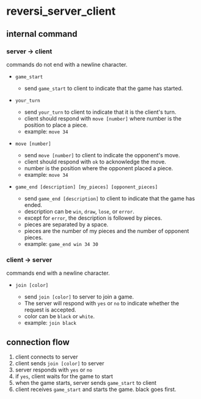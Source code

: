 # reversi_server_client

## internal command

### server -> client

commands do not end with a newline character.

- `game_start`
    - send `game_start` to client to indicate that the game has started.

- `your_turn`
    - send `your_turn` to client to indicate that it is the client's turn.
    - client should respond with `move [number]` where number is the position to place a piece.
    - example: `move 34`

- `move [number]`
    - send `move [number]` to client to indicate the opponent's move.
    - client should respond with `ok` to acknowledge the move.
    - number is the position where the opponent placed a piece.
    - example: `move 34`

- `game_end [description] [my_pieces] [opponent_pieces]`
    - send `game_end [description]` to client to indicate that the game has ended.
    - description can be `win`, `draw`, `lose`, or `error`.
    - except for `error`, the description is followed by pieces.
    - pieces are separated by a space.
    - pieces are the number of my pieces and the number of opponent pieces.
    - example: `game_end win 34 30`


### client -> server

commands end with a newline character.

- `join [color]`

    - send `join [color]` to server to join a game.
    - The server will respond with `yes` or `no` to indicate whether the request is accepted.
    - color can be `black` or `white`.
    - example: `join black`
        
## connection flow

1. client connects to server
1. client sends `join [color]` to server
1. server responds with `yes` or `no`
1. if `yes`, client waits for the game to start
1. when the game starts, server sends `game_start` to client
1. client receives `game_start` and starts the game. black goes first.
